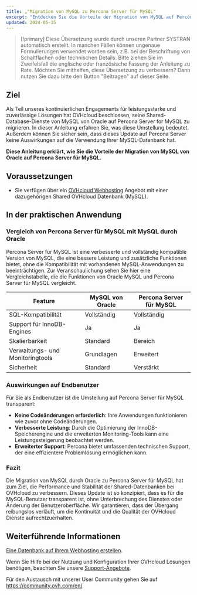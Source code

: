 ```yaml
---
title: „"Migration von MySQL zu Percona Server für MySQL"
excerpt: "Entdecken Sie die Vorteile der Migration von MySQL auf Percona Server für MySQL"
updated: 2024-05-15
---
```


> [!primary]
> Diese Übersetzung wurde durch unseren Partner SYSTRAN automatisch erstellt. In manchen Fällen können ungenaue Formulierungen verwendet worden sein, z.B. bei der Beschriftung von Schaltflächen oder technischen Details. Bitte ziehen Sie im Zweifelsfall die englische oder französische Fassung der Anleitung zu Rate. Möchten Sie mithelfen, diese Übersetzung zu verbessern? Dann nutzen Sie dazu bitte den Button "Beitragen" auf dieser Seite.
>

## Ziel

Als Teil unseres kontinuierlichen Engagements für leistungsstarke und zuverlässige Lösungen hat OVHcloud beschlossen, seine Shared-Database-Dienste von MySQL von Oracle auf Percona Server for MySQL zu migrieren.
In dieser Anleitung erfahren Sie, was diese Umstellung bedeutet. Außerdem können Sie sicher sein, dass dieses Update auf Percona Server keine Auswirkungen auf die Verwendung Ihrer MySQL-Datenbank hat.

**Diese Anleitung erklärt, wie Sie die Vorteile der Migration von MySQL von Oracle auf Percona Server für MySQL.**

## Voraussetzungen

- Sie verfügen über ein [OVHcloud Webhosting](/links/web/hosting) Angebot mit einer dazugehörigen Shared OVHcloud Datenbank (MySQL).

## In der praktischen Anwendung

### Vergleich von Percona Server für MySQL mit MySQL durch Oracle

Percona Server für MySQL ist eine verbesserte und vollständig kompatible Version von MySQL, die eine bessere Leistung und zusätzliche Funktionen bietet, ohne die Kompatibilität mit vorhandenen MySQL-Anwendungen zu beeinträchtigen. Zur Veranschaulichung sehen Sie hier eine Vergleichstabelle, die die Funktionen von Oracle MySQL und Percona Server für MySQL vergleicht.

|Feature|MySQL von Oracle|Percona Server für MySQL|
|---|---|---|
|SQL-Kompatibilität|Vollständig|Vollständig|
|Support für InnoDB-Engines|Ja|Ja|
|Skalierbarkeit|Standard|Bereich|
|Verwaltungs- und Monitoringtools|Grundlagen|Erweitert|
|Sicherheit|Standard|Verstärkt|

### Auswirkungen auf Endbenutzer

Für Sie als Endbenutzer ist die Umstellung auf Percona Server für MySQL transparent:

- **Keine Codeänderungen erforderlich**: Ihre Anwendungen funktionieren wie zuvor ohne Codeänderungen.
- **Verbesserte Leistung**: Durch die Optimierung der InnoDB-Speicherengine und die erweiterten Monitoring-Tools kann eine Leistungssteigerung beobachtet werden.
- **Erweiterter Support**: Percona bietet umfassenden technischen Support, der eine effizientere Problemlösung ermöglichen kann.

### Fazit

Die Migration von MySQL durch Oracle zu Percona Server für MySQL hat zum Ziel, die Performance und Stabilität der Shared-Datenbanken bei OVHcloud zu verbessern. Dieses Update ist so konzipiert, dass es für die MySQL-Benutzer transparent ist, ohne Unterbrechung des Dienstes oder Änderung der Benutzeroberfläche. Wir garantieren, dass der Übergang reibungslos verläuft, um die Kontinuität und die Qualität der OVHcloud Dienste aufrechtzuerhalten.

## Weiterführende Informationen

[Eine Datenbank auf Ihrem Webhosting erstellen](/pages/web_cloud/web_hosting/sql_create_database).

Wenn Sie Hilfe bei der Nutzung und Konfiguration Ihrer OVHcloud Lösungen benötigen, beachten Sie unsere [Support-Angebote](/links/support).

Für den Austausch mit unserer User Community gehen Sie auf <https://community.ovh.com/en/>.